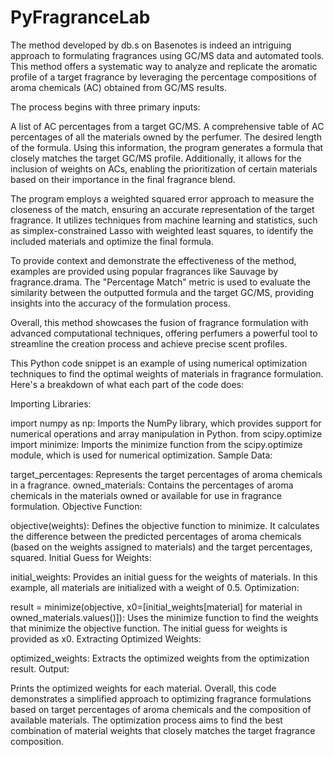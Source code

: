 # PyFragranceLab

The method developed by db.s on Basenotes is indeed an intriguing approach to formulating fragrances using GC/MS data and automated tools. This method offers a systematic way to analyze and replicate the aromatic profile of a target fragrance by leveraging the percentage compositions of aroma chemicals (AC) obtained from GC/MS results.

The process begins with three primary inputs:

A list of AC percentages from a target GC/MS.
A comprehensive table of AC percentages of all the materials owned by the perfumer.
The desired length of the formula.
Using this information, the program generates a formula that closely matches the target GC/MS profile. Additionally, it allows for the inclusion of weights on ACs, enabling the prioritization of certain materials based on their importance in the final fragrance blend.

The program employs a weighted squared error approach to measure the closeness of the match, ensuring an accurate representation of the target fragrance. It utilizes techniques from machine learning and statistics, such as simplex-constrained Lasso with weighted least squares, to identify the included materials and optimize the final formula.

To provide context and demonstrate the effectiveness of the method, examples are provided using popular fragrances like Sauvage by fragrance.drama. The "Percentage Match" metric is used to evaluate the similarity between the outputted formula and the target GC/MS, providing insights into the accuracy of the formulation process.

Overall, this method showcases the fusion of fragrance formulation with advanced computational techniques, offering perfumers a powerful tool to streamline the creation process and achieve precise scent profiles.


This Python code snippet is an example of using numerical optimization techniques to find the optimal weights of materials in fragrance formulation. Here's a breakdown of what each part of the code does:

Importing Libraries:

import numpy as np: Imports the NumPy library, which provides support for numerical operations and array manipulation in Python.
from scipy.optimize import minimize: Imports the minimize function from the scipy.optimize module, which is used for numerical optimization.
Sample Data:

target_percentages: Represents the target percentages of aroma chemicals in a fragrance.
owned_materials: Contains the percentages of aroma chemicals in the materials owned or available for use in fragrance formulation.
Objective Function:

objective(weights): Defines the objective function to minimize. It calculates the difference between the predicted percentages of aroma chemicals (based on the weights assigned to materials) and the target percentages, squared.
Initial Guess for Weights:

initial_weights: Provides an initial guess for the weights of materials. In this example, all materials are initialized with a weight of 0.5.
Optimization:

result = minimize(objective, x0=[initial_weights[material] for material in owned_materials.values()]): Uses the minimize function to find the weights that minimize the objective function. The initial guess for weights is provided as x0.
Extracting Optimized Weights:

optimized_weights: Extracts the optimized weights from the optimization result.
Output:

Prints the optimized weights for each material.
Overall, this code demonstrates a simplified approach to optimizing fragrance formulations based on target percentages of aroma chemicals and the composition of available materials. The optimization process aims to find the best combination of material weights that closely matches the target fragrance composition.
